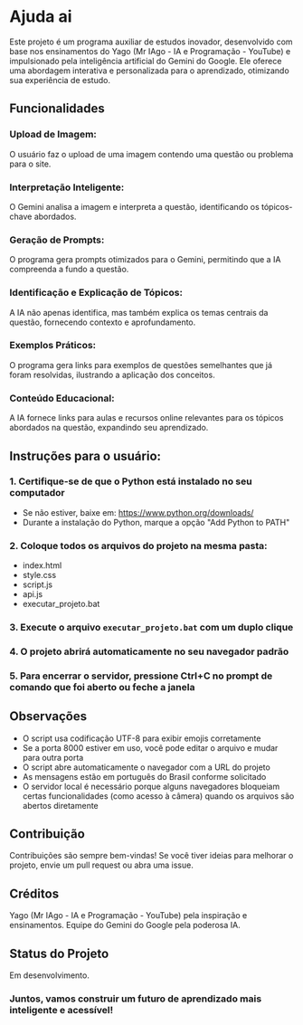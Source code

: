# Ajuda ai


Este projeto é um programa auxiliar de estudos inovador, desenvolvido com base nos ensinamentos do Yago (Mr IAgo - IA e Programação - YouTube) e impulsionado pela inteligência artificial do Gemini do Google. Ele oferece uma abordagem interativa e personalizada para o aprendizado, otimizando sua experiência de estudo.

## Funcionalidades
### Upload de Imagem: 
O usuário faz o upload de uma imagem contendo uma questão ou problema para o site.

### Interpretação Inteligente: 
O Gemini analisa a imagem e interpreta a questão, identificando os tópicos-chave abordados.

### Geração de Prompts: 
O programa gera prompts otimizados para o Gemini, permitindo que a IA compreenda a fundo a questão.

### Identificação e Explicação de Tópicos: 
A IA não apenas identifica, mas também explica os temas centrais da questão, fornecendo contexto e aprofundamento.

### Exemplos Práticos: 
O programa gera links para exemplos de questões semelhantes que já foram resolvidas, ilustrando a aplicação dos conceitos.

### Conteúdo Educacional: 
A IA fornece links para aulas e recursos online relevantes para os tópicos abordados na questão, expandindo seu aprendizado.

## Instruções para o usuário:

### 1. Certifique-se de que o Python está instalado no seu computador
   - Se não estiver, baixe em: https://www.python.org/downloads/
   - Durante a instalação do Python, marque a opção "Add Python to PATH"

### 2. Coloque todos os arquivos do projeto na mesma pasta:
   - index.html
   - style.css
   - script.js
   - api.js
   - executar_projeto.bat

### 3. Execute o arquivo `executar_projeto.bat` com um duplo clique

### 4. O projeto abrirá automaticamente no seu navegador padrão

### 5. Para encerrar o servidor, pressione Ctrl+C no prompt de comando que foi aberto ou feche a janela

## Observações
- O script usa codificação UTF-8 para exibir emojis corretamente
- Se a porta 8000 estiver em uso, você pode editar o arquivo e mudar para outra porta
- O script abre automaticamente o navegador com a URL do projeto
- As mensagens estão em português do Brasil conforme solicitado
- O servidor local é necessário porque alguns navegadores bloqueiam certas funcionalidades (como acesso à câmera) quando os arquivos são abertos diretamente

## Contribuição
Contribuições são sempre bem-vindas! Se você tiver ideias para melhorar o projeto, envie um pull request ou abra uma issue.

## Créditos
Yago (Mr IAgo - IA e Programação - YouTube) pela inspiração e ensinamentos.
Equipe do Gemini do Google pela poderosa IA.

## Status do Projeto
Em desenvolvimento.

### Juntos, vamos construir um futuro de aprendizado mais inteligente e acessível!

